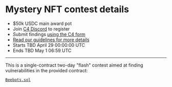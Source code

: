 # Mystery NFT contest details
- $50k USDC main award pot
- Join [C4 Discord](https://discord.gg/EY5dvm3evD) to register
- Submit findings [using the C4 form](https://c4-redacted.netlify.app/)
- [Read our guidelines for more details](https://code423n4.com/compete)
- Starts TBD April 29 00:00:00 UTC
- Ends TBD May 1 06:59 UTC

---

This is a single-contract two-day "flash" contest aimed at finding vulnerabilities in the provided contract:

[`Beebots.sol`](https://github.com/code-423n4/2021-04-beebots/blob/main/Beebots.sol)
